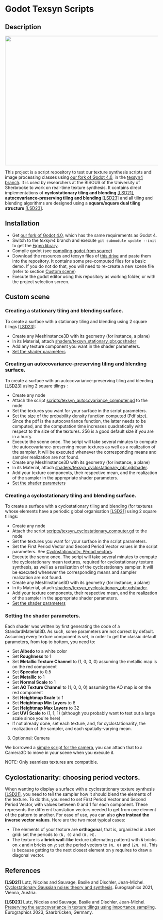 # Godot Texsyn Scripts

## Description

<img src="https://user-images.githubusercontent.com/15910330/230186509-e4bb2d6f-668a-4404-8250-5f76c92ddfd1.png"  width="567" height="426">

This project is a script repository to test our texture synthesis scripts and image processing classes using [our fork of Godot 4.0](https://github.com/DrLutzi/godot), in the [texsyn4 branch](https://github.com/DrLutzi/godot/tree/texsyn4).
It is used by researchers at the BISOUS of the University of Sherbrooke to work on real-time texture synthesis.
It contains direct implementations of **cyclostationary tiling and blending** [[LSD21]](LSD21), **autocovariance-preserving tiling and blending** [[LSD23]](LSD23) and all tiling and blending algorithms are designed using a **square/square dual tiling structure** [[LSD23]](LSD23).

## Installation

- Get [our fork of Godot 4.0](https://github.com/DrLutzi/godot), which has the same requirements as Godot 4.
- Switch to the *texsyn4* branch and execute ``git submodule update --init`` to get the [Eigen library](https://gitlab.com/libeigen/eigen).
- Compile godot (see [compiling godot from source](https://docs.godotengine.org/en/stable/contributing/development/compiling/index.html))
- Download the resources and texsyn files of [this drive](https://drive.google.com/drive/folders/1i5tzNFtTbG-DTTWhwVybwerXT3g1NZnn?usp=sharing) and paste them into the repository. It contains some pre-computed files for a basic demo.
If you do not do that, you will need to re-create a new scene file (refer to section [Custom scene](#custom-scene))
- Execute the godot editor using this repository as working folder, or with the project selection screen.

## Custom scene

### Creating a stationary tiling and blending surface.

To create a surface with a stationary tiling and blending using 2 square tilings [[LSD23]](LSD23):

- Create any MeshInstance3D with its geometry (for instance, a plane)
- In its Material, attach [shaders/texsyn_stationary_pbr.gdshader](shaders/texsyn_stationary_pbr.gdshader)
- Add any texture component you want in the shader parameters.
- [Set the shader parameters](setting-the-shader-parameters)

### Creating an autocovariance-preserving tiling and blending surface.

To create a surface with an autocovariance-preserving tiling and blending [[LSD23]](LSD23) using 2 square tilings :

- Create any node
- Attach the script [scripts/texsyn_autocovariance_computer.gd](scripts/texsyn_autocovariance_computer.gd) to the node
- Set the textures you want for your surface in the script parameters.
- Set the size of the probability density function computed (Pdf size). Since the pdf is the autocovariance function, the latter needs to be computed, and the computation time increases quadratically with respect to the size of the textures. 256 is a good default size if you are in a hurry.
- Execute the scene once. The script will take several minutes to compute the autocovariance-preserving mean textures as well as a realization of the sampler. It will be executed whenever the corresponding means and sampler realization are not found.
- Create any MeshInstance3D with its geometry (for instance, a plane)
- In its Material, attach [shaders/texsyn_cyclostationary_pbr.gdshader](shaders/texsyn_cyclostationary_pbr.gdshader).
- Add your texture components, their respective mean, and the realization of the sampler in the appropriate shader parameters.
- [Set the shader parameters](setting-the-shader-parameters)

### Creating a cyclostationary tiling and blending surface.

To create a surface with a cyclostationary tiling and blending (for textures whose elements have a periodic global organisation [[LSD21]](LSD21) using 2 square tilings: 
- Create any node
- Attach the script [scripts/texsyn_cyclostationary_computer.gd](scripts/texsyn_cyclostationary_computer.gd) to the node
- Set the textures you want for your surface in the script parameters.
- Set the First Period Vector and Second Period Vector values in the script parameters. See [Cyclostationarity: Period vectors](cyclostationarity-choosing-period-vectors). 
- Execute the scene once. The script will take several minutes to compute the cyclostationary mean textures, required for cyclostationary texture synthesis, as well as a realization of the cyclostationary sampler. It will be executed whenever the corresponding means and sampler realization are not found.
- Create any MeshInstance3D with its geometry (for instance, a plane)
- In its Material, attach [shaders/texsyn_cyclostationary_pbr.gdshader](shaders/texsyn_cyclostationary_pbr.gdshader).
- Add your texture components, their respective mean, and the realization of the sampler in the appropriate shader parameters.
- [Set the shader parameters](setting-the-shader-parameters)

### Setting the shader parameters.
Each shader was written by first generating the code of a StandardMaterial3D. As such, some parameters are not correct by default.
Assuming every texture component is set, in order to get the classic default parameters, from top to bottom, you need to:
- Set **Albedo** to a white color
- Set **Roughness** to 1
- Set **Metallic Texture Channel** to (1, 0, 0, 0) assuming the metallic map is on the red component
- Set **Specular** to 0.5
- Set **Metallic** to 1
- Set **Normal Scale** to 1
- Set **AO Texture Channel** to (1, 0, 0, 0) assuming the AO map is on the red component
- Set **Heightmap Scale** to 1
- Set **Heightmap Min Layers** to 8
- Set **Heightmap Max Layers** to 32
- Set **UV1 Scale** to (1, 1, 1) (although you probably want to test out a large scale since you're here)
- If not already done, set each texture, and, for cyclostationarity, the realization of the sampler, and each spatially-varying mean.

3. Optionnal: Camera

We borrowed a [simple script for the camera](https://godotengine.org/asset-library/asset/1561), you can attach that to a Camera3D to move in your scene when you execute it.

NOTE: Only seamless textures are compatible.

## Cyclostationarity: choosing period vectors.

When wanting to display a surface with a cyclostationary texture synthesis [[LSD21]](LSD21), you need to tell the sampler how it should blend the elements of the texture.
To do this, you need to set First Period Vector and Second Period Vector, with values between 0 and 1 for each component. 
These represents the different translation vectors needed to get from one element of the pattern to another. 
For ease of use, you can also **give instead the inverse vector values**. 
Here are the two most typical cases: 
- The elements of your texture are **orthogonal**, that is, organized in a `NxM` grid: set the periods to `(N, 0)` and `(0, M)`. 
- The texture is a **brick wall-like** texture (alternating pattern) with `N` bricks on `x` and `M` bricks on `y`: set the period vectors to `(N, 0)` and `(2N, M)`. This is because getting to the next closest element on y requires to draw a diagonal vector.

## References
<a id="LSD21">**[LSD21]**</a> 
Lutz, Nicolas and Sauvage, Basile and Dischler, Jean-Michel.
[Cyclostationary Gaussian noise: theory and synthesis](https://hal.science/hal-03181139).
Eurographics 2021, Vienna, Austria.

<a id="LSD23">**[LSD23]**</a> 
Lutz, Nicolas and Sauvage, Basile and Dischler, Jean-Michel.
[Preserving the autocovariance in texture tilings using importance sampling](https://hal.science/hal-03964175/).
Eurographics 2023, Saarbrücken, Germany.
